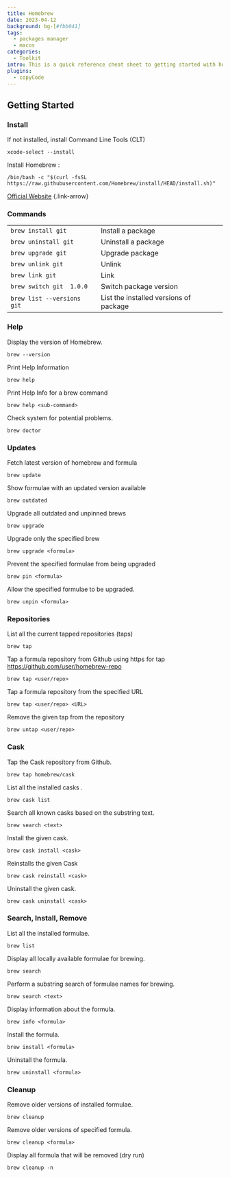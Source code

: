 ```yaml
---
title: Homebrew
date: 2023-04-12
background: bg-[#fbb041]
tags:
  - packages manager
  - macos
categories:
  - Toolkit
intro: This is a quick reference cheat sheet to getting started with homebrew.
plugins:
  - copyCode
---
```


## Getting Started

### Install

If not installed, install Command Line Tools (CLT)

```
xcode-select --install
```

Install Homebrew :

```shell {.wrap}
/bin/bash -c "$(curl -fsSL https://raw.githubusercontent.com/Homebrew/install/HEAD/install.sh)"
```

[Official Website](https://brew.sh/) {.link-arrow}

### Commands

|                            |                                        |
| -------------------------- | -------------------------------------- |
| `brew install git`         | Install a package                      |
| `brew uninstall git`       | Uninstall a package                    |
| `brew upgrade git`         | Upgrade package                        |
| `brew unlink git`          | Unlink                                 |
| `brew link git`            | Link                                   |
| `brew switch git  1.0.0`   | Switch package version                 |
| `brew list --versions git` | List the installed versions of package |

### Help

Display the version of Homebrew.

```
brew --version
```

Print Help Information

```
brew help
```

Print Help Info for a brew command

```
brew help <sub-command>
```

Check system for potential problems.

```
brew doctor
```

### Updates

Fetch latest version of homebrew and formula

```
brew update
```

Show formulae with an updated version available

```
brew outdated
```

Upgrade all outdated and unpinned brews

```
brew upgrade
```

Upgrade only the specified brew

```
brew upgrade <formula>
```

Prevent the specified formulae from being upgraded

```
brew pin <formula>
```

Allow the specified formulae to be upgraded.

```
brew unpin <formula>
```

### Repositories

List all the current tapped repositories (taps)

```
brew tap
```

Tap a formula repository from Github using https for tap https://github.com/user/homebrew-repo

```
brew tap <user/repo>
```

Tap a formula repository from the specified URL

```
brew tap <user/repo> <URL>
```

Remove the given tap from the repository

```
brew untap <user/repo>
```

### Cask

Tap the Cask repository from Github.

```
brew tap homebrew/cask
```

List all the installed casks .

```
brew cask list
```

Search all known casks based on the substring text.

```
brew search <text>
```

Install the given cask.

```
brew cask install <cask>
```

Reinstalls the given Cask

```
brew cask reinstall <cask>
```

Uninstall the given cask.

```
brew cask uninstall <cask>
```

### Search, Install, Remove

List all the installed formulae.

```
brew list
```

Display all locally available formulae for brewing.

```
brew search
```

Perform a substring search of formulae names for brewing.

```
brew search <text>
```

Display information about the formula.

```
brew info <formula>
```

Install the formula.

```
brew install <formula>
```

Uninstall the formula.

```
brew uninstall <formula>
```

### Cleanup

Remove older versions of installed formulae.

```
brew cleanup
```

Remove older versions of specified formula.

```
brew cleanup <formula>
```

Display all formula that will be removed (dry run)

```
brew cleanup -n
```
